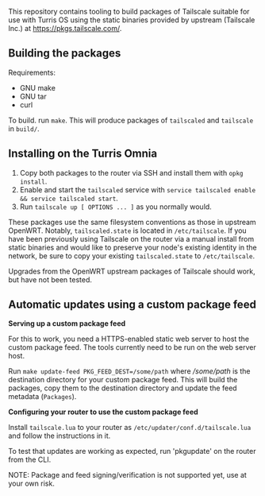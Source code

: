 This repository contains tooling to build packages of Tailscale suitable for
use with Turris OS using the static binaries provided by upstream (Tailscale
Inc.) at https://pkgs.tailscale.com/.

Building the packages
---------------------

Requirements:
- GNU make
- GNU tar
- curl

To build. run `make`. This will produce packages of `tailscaled` and
`tailscale` in `build/`.

Installing on the Turris Omnia
------------------------------

1. Copy both packages to the router via SSH and install them with `opkg install`.
2. Enable and start the `tailscaled` service with `service tailscaled enable && service tailscaled start`.
3. Run `tailscale up [ OPTIONS ... ]` as you normally would.

These packages use the same filesystem conventions as those in upstream
OpenWRT. Notably, `tailscaled.state` is located in `/etc/tailscale`. If you
have been previously using Tailscale on the router via a manual install from
static binaries and would like to preserve your node's existing identity in the
network, be sure to copy  your existing `tailscaled.state` to `/etc/tailscale`.

Upgrades from the OpenWRT upstream packages of Tailscale should work, but have
not been tested.

Automatic updates using a custom package feed
---------------------------------------------

**Serving up a custom package feed**

For this to work, you need a HTTPS-enabled static web server to host the custom
package feed. The tools currently need to be run on the web server host.

Run `make update-feed PKG_FEED_DEST=/some/path` where _/some/path_ is the
destination directory for your custom package feed. This will build the
packages, copy them to the destination directory and update the feed metadata
(`Packages`).

**Configuring your router to use the custom package feed**

Install `tailscale.lua` to your router as `/etc/updater/conf.d/tailscale.lua`
and follow the instructions in it.

To test that updates are working as expected, run 'pkgupdate' on the router
from the CLI.

NOTE: Package and feed signing/verification is not supported yet, use at your
own risk.
